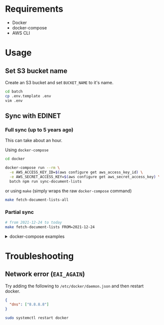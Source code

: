 # Requirements

 - Docker
 - docker-compose
 - AWS CLI

# Usage

## Set S3 bucket name 
Create an S3 bucket and set `BUCKET_NAME` to it's name.

```bash
cd batch
cp .env.template .env
vim .env
```

## Sync with EDINET

### Full sync (up to 5 years ago)

This can take about an hour.

Using `docker-compose`

```bash
cd docker

docker-compose run --rm \
  -e AWS_ACCESS_KEY_ID=$(aws configure get aws_access_key_id) \
  -e AWS_SECRET_ACCESS_KEY=$(aws configure get aws_secret_access_key) \
  batch npm run sync-document-lists
```

or using `make` (simply wraps the raw `docker-compose` command)


```bash
make fetch-document-lists-all
```



### Partial sync

```bash
# from 2021-12-24 to today
make fetch-document-lists FROM=2021-12-24
```

<details>
  <summary>
    docker-compose examples
  </summary>

  ```bash
  # from 2021-12-24 to today
  docker-compose run --rm \
    -e AWS_ACCESS_KEY_ID=$(aws configure get aws_access_key_id) \
    -e AWS_SECRET_ACCESS_KEY=$(aws configure get aws_secret_access_key) \
    batch npm run sync-document-lists -- --from=2021-12-24

  # from 2021-12-24 to 2021-12-25
  docker-compose run --rm \
    -e AWS_ACCESS_KEY_ID=$(aws configure get aws_access_key_id) \
    -e AWS_SECRET_ACCESS_KEY=$(aws configure get aws_secret_access_key) \
    batch npm run sync-document-lists -- --from=2021-12-23 --to=2021-12-25
  ```

</details>

# Troubleshooting

## Network error (`EAI_AGAIN`)

Try adding the following to `/etc/docker/daemon.json` and then restart docker.

```json
{
  "dns": ["8.8.8.8"]
}
```

```bash
sudo systemctl restart docker
```

